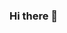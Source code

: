 ### Hi there 👋

<!--
**Xxings/Xxings** is a ✨ _special_ ✨ repository because its `README.md` (this file) appears on your GitHub profile.

  [![Anurag's github stats](https://github-readme-stats.vercel.app/api?username=Xxings)](https://github.com/anuraghazra/github-readme-stats)


Here are some ideas to get you started:

- 🔭 I’m currently working on ...
- 🌱 I’m currently learning ...
- 👯 I’m looking to collaborate on ...
- 🤔 I’m looking for help with ...
- 💬 Ask me about ...
- 📫 How to reach me: ...
- 😄 Pronouns: ...
- ⚡ Fun fact: ...
-->
